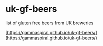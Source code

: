 # uk-gf-beers
 list of gluten free beers from UK breweries

[https://gammaspiral.github.io/uk-gf-beers/](https://gammaspiral.github.io/uk-gf-beers/)

